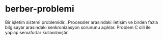 # berber-problemi

Bir işletim sistemi problemidir.. Processler arasındaki iletişim ve birden fazla bilgisayar arasındaki senkronizasyon sorununu açıklar. Problem C dili ile yapılıp semaforlar kullanılmıştır.
